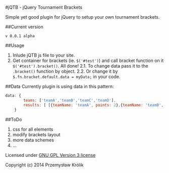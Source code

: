 #jQTB - jQuery Tournament Brackets

Simple yet good plugin for jQuery to setup your own tournament brackets.

##Current version
```
v 0.0.1 alpha
```

##Usage
1. Inlude jQTB js file to your site.
2. Get container for brackets (ie. ```$('#test')```) and call bracket function on it ```$('#test').bracket()```. All done!
	2.1. To change data pass it to the ```.bracket()``` function by object.
	2.2. Or change it by ```$.fn.bracket.default.data = myData;``` in your code.

##Data
Currently plugin is using data in this pattern:

```javascript
data: {
        teams: ['teamA','teamB','teamC','teamD'],
        results: [ [{teamName: 'teamA', points: 2},{teamName: 'teamB', points: 3}], [{teamName: 'teamC', points: 5},{teamName: 'teamD', points: 2}], [{teamName: 'teamB', points: 3},{teamName: 'teamC', points: 2}], [{teamName: 'teamB'}]]
    }
```

##ToDo
1. css for all elements
2. modify brackets layout
3. more data schemes
4. ...

Licensed under [GNU GPL Version 3 license](http://www.gnu.org/licenses/gpl-3.0.txt)

Copyright (c) 2014 Przemysław Królik
